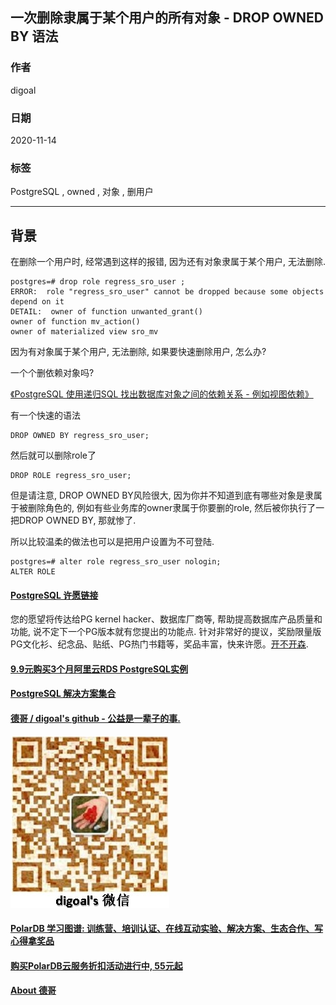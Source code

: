 ## 一次删除隶属于某个用户的所有对象 - DROP OWNED BY 语法
        
### 作者                                                                        
digoal                                                                                                                 
                          
### 日期                                                                                                                 
2020-11-14                                                                                                             
                                                                                                                 
### 标签                                                                                                                 
PostgreSQL , owned , 对象 , 删用户    
                     
----               
                          
## 背景   
在删除一个用户时, 经常遇到这样的报错, 因为还有对象隶属于某个用户, 无法删除.    

```
postgres=# drop role regress_sro_user ;
ERROR:  role "regress_sro_user" cannot be dropped because some objects depend on it
DETAIL:  owner of function unwanted_grant()
owner of function mv_action()
owner of materialized view sro_mv
```

因为有对象属于某个用户, 无法删除, 如果要快速删除用户, 怎么办?

一个个删依赖对象吗?

[《PostgreSQL 使用递归SQL 找出数据库对象之间的依赖关系 - 例如视图依赖》](../201607/20160725_01.md)  

有一个快速的语法

```
DROP OWNED BY regress_sro_user;
```

然后就可以删除role了

```
DROP ROLE regress_sro_user;
```

但是请注意, DROP OWNED BY风险很大, 因为你并不知道到底有哪些对象是隶属于被删除角色的, 例如有些业务库的owner隶属于你要删的role, 然后被你执行了一把DROP OWNED BY, 那就惨了.

所以比较温柔的做法也可以是把用户设置为不可登陆.

```
postgres=# alter role regress_sro_user nologin;
ALTER ROLE
```
 
   
  
#### [PostgreSQL 许愿链接](https://github.com/digoal/blog/issues/76 "269ac3d1c492e938c0191101c7238216")
您的愿望将传达给PG kernel hacker、数据库厂商等, 帮助提高数据库产品质量和功能, 说不定下一个PG版本就有您提出的功能点. 针对非常好的提议，奖励限量版PG文化衫、纪念品、贴纸、PG热门书籍等，奖品丰富，快来许愿。[开不开森](https://github.com/digoal/blog/issues/76 "269ac3d1c492e938c0191101c7238216").  
  
  
#### [9.9元购买3个月阿里云RDS PostgreSQL实例](https://www.aliyun.com/database/postgresqlactivity "57258f76c37864c6e6d23383d05714ea")
  
  
#### [PostgreSQL 解决方案集合](https://yq.aliyun.com/topic/118 "40cff096e9ed7122c512b35d8561d9c8")
  
  
#### [德哥 / digoal's github - 公益是一辈子的事.](https://github.com/digoal/blog/blob/master/README.md "22709685feb7cab07d30f30387f0a9ae")
  
  
![digoal's wechat](../pic/digoal_weixin.jpg "f7ad92eeba24523fd47a6e1a0e691b59")
  
  
#### [PolarDB 学习图谱: 训练营、培训认证、在线互动实验、解决方案、生态合作、写心得拿奖品](https://www.aliyun.com/database/openpolardb/activity "8642f60e04ed0c814bf9cb9677976bd4")
  
  
#### [购买PolarDB云服务折扣活动进行中, 55元起](https://www.aliyun.com/activity/new/polardb-yunparter?userCode=bsb3t4al "e0495c413bedacabb75ff1e880be465a")
  
  
#### [About 德哥](https://github.com/digoal/blog/blob/master/me/readme.md "a37735981e7704886ffd590565582dd0")
  
